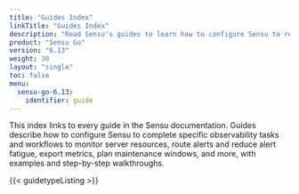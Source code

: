 ```yaml
---
title: "Guides Index"
linkTitle: "Guides Index"
description: "Read Sensu's guides to learn how to configure Sensu to reduce alert fatigue, export metrics, and more."
product: "Sensu Go"
version: "6.13"
weight: 30
layout: "single"
toc: false
menu:
  sensu-go-6.13:
    identifier: guide
---
```


This index links to every guide in the Sensu documentation.
Guides describe how to configure Sensu to complete specific observability tasks and workflows to monitor server resources, route alerts and reduce alert fatigue, export metrics, plan maintenance windows, and more, with examples and step-by-step walkthroughs.

{{< guidetypeListing >}}
